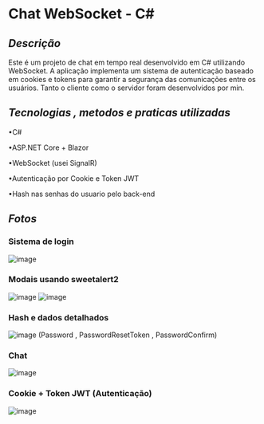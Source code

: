 # Chat WebSocket - C#

## *Descrição*

Este é um projeto de chat em tempo real desenvolvido em C# utilizando WebSocket. A aplicação implementa um sistema de autenticação baseado em cookies e tokens para garantir a segurança das comunicações entre os usuários. Tanto o cliente como o servidor foram desenvolvidos por min.

## *Tecnologias , metodos e praticas utilizadas*
•C#

•ASP.NET Core + Blazor

•WebSocket (usei SignalR)

•Autenticação por Cookie e Token JWT 

•Hash nas senhas do usuario pelo back-end 
 

## *Fotos*

### Sistema de login
![image](https://github.com/user-attachments/assets/9d0fefc9-8ac2-4974-84e1-e8810232afa7)

### Modais usando sweetalert2
![image](https://github.com/user-attachments/assets/629d8beb-4857-46e6-a785-794f1eefbf05)
![image](https://github.com/user-attachments/assets/3815a3ad-7ffb-4953-8861-392764c92425)


### Hash e dados detalhados 
![image](https://github.com/user-attachments/assets/f4bb8425-12d1-4e8f-af47-b7a00c9dc4ed)
 (Password , PasswordResetToken , PasswordConfirm)

### Chat
![image](https://github.com/user-attachments/assets/d5327611-bac9-42bc-894a-40cc40efba55)

### Cookie +  Token JWT (Autenticação)
![image](https://github.com/user-attachments/assets/469f56cc-a7cf-423b-a396-cf090e67508d)
